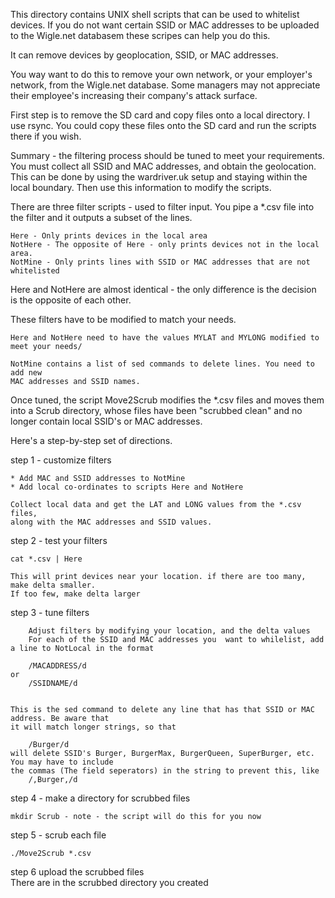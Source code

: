 This directory contains UNIX shell scripts that can be used to
whitelist devices. If you do not want certain SSID or MAC addresses to
be uploaded to the Wigle.net databasem these scripes can help you do
this.

It can remove devices by geoplocation, SSID, or MAC addresses.

You way want to do this to remove your own network, or your employer's
network, from the Wigle.net database. Some managers may not appreciate
their employee's increasing their company's attack surface.


First step is to remove the SD card and copy files onto a local directory. I use rsync.
You could copy these files onto the SD card and run the scripts there if you wish.


Summary - the filtering process should be tuned to meet your
requirements. You must collect all SSID and MAC addresses, and obtain
the geolocation. This can be done by using the wardriver.uk setup and
staying within the local boundary. Then use this information to modify the scripts.


There are three filter scripts - used to filter input. You pipe a
*.csv file into the filter and it outputs a subset of the lines.

    Here - Only prints devices in the local area
    NotHere - The opposite of Here - only prints devices not in the local area. 
    NotMine - Only prints lines with SSID or MAC addresses that are not whitelisted

Here and NotHere are almost identical - the only difference is the
decision is the opposite of each other.

These filters have to be modified to match your needs.

    Here and NotHere need to have the values MYLAT and MYLONG modified to meet your needs/

    NotMine contains a list of sed commands to delete lines. You need to add new 
    MAC addresses and SSID names.
    
Once tuned, the script Move2Scrub modifies the *.csv files and moves
them into a Scrub directory, whose files have been "scrubbed clean"
and no longer contain local SSID's or MAC addresses.

Here's a step-by-step set of directions.

step 1 - customize filters

    * Add MAC and SSID addresses to NotMine
    * Add local co-ordinates to scripts Here and NotHere

    Collect local data and get the LAT and LONG values from the *.csv files, 
    along with the MAC addresses and SSID values.

step 2 - test your filters

    cat *.csv | Here

    This will print devices near your location. if there are too many, make delta smaller. 
    If too few, make delta larger

step 3 - tune filters

        Adjust filters by modifying your location, and the delta values
        For each of the SSID and MAC addresses you  want to whilelist, add a line to NotLocal in the format

        /MACADDRESS/d
    or
        /SSIDNAME/d


    This is the sed command to delete any line that has that SSID or MAC address. Be aware that 
    it will match longer strings, so that

        /Burger/d
    will delete SSID's Burger, BurgerMax, BurgerQueen, SuperBurger, etc. You may have to include 
    the commas (The field seperators) in the string to prevent this, like
        /,Burger,/d
    

    
        
step 4 - make a directory for scrubbed files 

    mkdir Scrub - note - the script will do this for you now

step 5 - scrub each file

    ./Move2Scrub *.csv
    
step 6
        upload the scrubbed files    
        There are in the scrubbed directory you created
